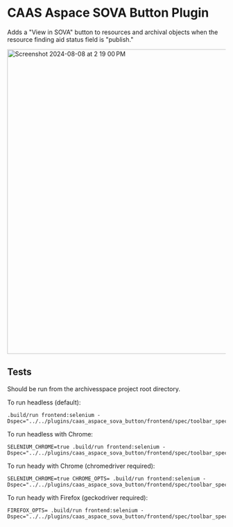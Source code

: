 # CAAS Aspace SOVA Button Plugin

Adds a "View in SOVA" button to resources and archival objects when the resource finding aid status field is "publish."

<img width="700" alt="Screenshot 2024-08-08 at 2 19 00 PM" src="https://github.com/user-attachments/assets/55e21118-2c65-4848-bac3-ad9828be1024">

## Tests

Should be run from the archivesspace project root directory.

To run headless (default):
```
.build/run frontend:selenium -Dspec="../../plugins/caas_aspace_sova_button/frontend/spec/toolbar_spec.rb"
```

To run headless with Chrome:
```
SELENIUM_CHROME=true .build/run frontend:selenium -Dspec="../../plugins/caas_aspace_sova_button/frontend/spec/toolbar_spec.rb"
```

To run heady with Chrome (chromedriver required):
```
SELENIUM_CHROME=true CHROME_OPTS= .build/run frontend:selenium -Dspec="../../plugins/caas_aspace_sova_button/frontend/spec/toolbar_spec.rb"
```

To run heady with Firefox (geckodriver required):
```
FIREFOX_OPTS= .build/run frontend:selenium -Dspec="../../plugins/caas_aspace_sova_button/frontend/spec/toolbar_spec.rb"
```
